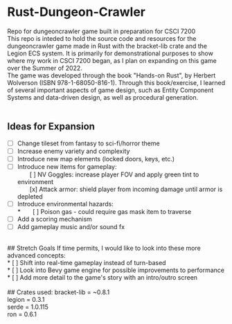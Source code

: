 # Rust-Dungeon-Crawler
Repo for dungeoncrawler game built in preparation for CSCI 7200
<br />
This repo is inteded to hold the source code and resources for the dungeoncrawler game made in Rust with the bracket-lib crate and the Legion ECS system. It is primarily for demonstrational purposes to show where my work in CSCI 7200 began, as I plan on expanding on this game over the Summer of 2022.
<br />
The game was developed through the book "Hands-on Rust", by Herbert Wolverson (ISBN 978-1-68050-816-1). Through this book/exercise, I learned of several important aspects of game design, such as Entity Component Systems and data-driven design, as well as procedural generation.
<br />
<br />
## Ideas for Expansion
* [ ] Change tileset from fantasy to sci-fi/horror theme <br />
* [ ] Increase enemy variety and complexity <br />
* [ ] Introduce new map elements (locked doors, keys, etc.) <br />
* [ ] Introduce new items for gameplay: <br />
&emsp;&emsp;[ ] NV Goggles: increase player FOV and apply green tint to environment <br />
&emsp;&emsp;[x] Attack armor: shield player from incoming damage until armor is depleted <br />
* [ ] Introduce environmental hazards: <br />
*&emsp;&emsp;[ ] Poison gas - could require gas mask item to traverse <br />
* [ ] Add a scoring mechanism <br />
* [ ] Add gameplay music and/or sound fx
<br />
## Stretch Goals 
If time permits, I would like to look into these more advanced concepts: <br />
* [ ] Shift into real-time gameplay instead of turn-based <br />
* [ ] Look into Bevy game engine for possible improvements to performance <br />
* [ ] Add more detail to the game's story with an intro/outro screen <br />
<br />
## Crates used:
bracket-lib = ~0.8.1
<br />
legion = 0.3.1
<br />
serde = 1.0.115
<br />
ron = 0.6.1

